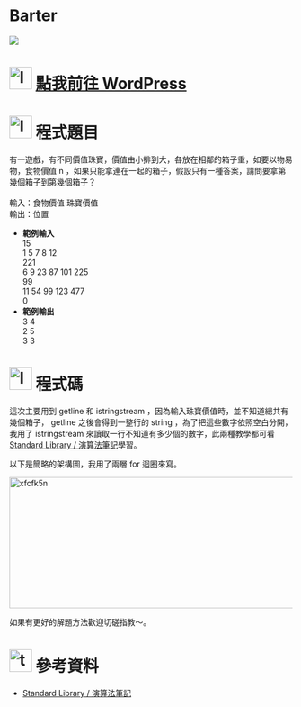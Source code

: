 # Barter
<img src="http://i.imgur.com/a41z9zz.png"><br>
<h1><img class="alignnone  wp-image-99" src="https://catmaoblog.files.wordpress.com/2016/10/6lqz4de.png" alt="Icon made by Freepik from www.flaticon.com" width="40" height="40" /> <a href="https://catmaoblog.wordpress.com/2017/01/20/barter/" target="_blank">點我前往 WordPress</a></h1>
<h1><img class="alignnone  wp-image-41" src="https://catmaoblog.files.wordpress.com/2016/10/3h9rzur.png" alt="Icon made by Popcorns Arts from www.flaticon.com" width="40" height="40" /> 程式題目</h1>
有一遊戲，有不同價值珠寶，價值由小排到大，各放在相鄰的箱子重，如要以物易物，食物價值 n ，如果只能拿連在一起的箱子，假設只有一種答案，請問要拿第幾個箱子到第幾個箱子？<br><br>
輸入：食物價值 珠寶價值<br>
輸出：位置<br>
<ul>
	<li><strong>範例輸入</strong><br>
15<br>
1 5 7 8 12<br>
221<br>
6 9 23 87 101 225<br>
99<br>
11 54 99 123 477<br>
0</li>
	<li><strong>範例輸出</strong><br>
3 4<br>
2 5<br>
3 3</li>
</ul>
<h1><img class="alignnone  wp-image-43" src="https://catmaoblog.files.wordpress.com/2016/10/ril6i6c.png" alt="Icon made by flaticon from www.flaticon.com" width="40" height="40" /> 程式碼</h1>
這次主要用到 getline 和 istringstream ，因為輸入珠寶價值時，並不知道總共有幾個箱子， getline 之後會得到一整行的 string ，為了把這些數字依照空白分開，我用了 istringstream 來讀取一行不知道有多少個的數字，此兩種教學都可看<a href="http://www.csie.ntnu.edu.tw/~u91029/C++.html" target="_blank">Standard Library / 演算法筆記</a>學習。

以下是簡略的架構圖，我用了兩層 for 迴圈來寫。

<img class="alignnone size-full wp-image-807" src="https://catmaoblog.files.wordpress.com/2017/01/xfcfk5n.png" alt="xfcfk5n" width="671" height="233" />

如果有更好的解題方法歡迎切磋指教～。
<h1><img class="alignnone  wp-image-42" src="https://catmaoblog.files.wordpress.com/2016/10/tpodion.png" alt="tpodion" width="40" height="40" /> 參考資料</h1>
<ul class="alt">
	<li><a href="http://www.csie.ntnu.edu.tw/~u91029/C++.html" target="_blank">Standard Library / 演算法筆記</a></li>
</ul>
